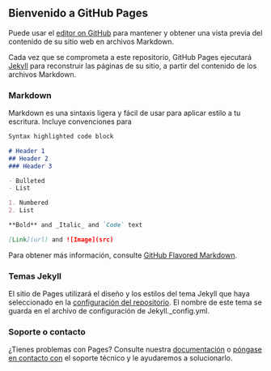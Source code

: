 ## Bienvenido a GitHub Pages

Puede usar el [editor on GitHub](https://github.com/AlonsoAlama360/AlonsoAlama360/edit/main/docs/index.md)  para mantener y obtener una vista previa del contenido de su sitio web en archivos Markdown.

Cada vez que se comprometa a este repositorio, GitHub Pages ejecutará [Jekyll](https://jekyllrb.com/) para reconstruir las páginas de su sitio, a partir del contenido de los archivos Markdown.

### Markdown

Markdown es una sintaxis ligera y fácil de usar para aplicar estilo a tu escritura. Incluye convenciones para

```markdown
Syntax highlighted code block

# Header 1
## Header 2
### Header 3

- Bulleted
- List

1. Numbered
2. List

**Bold** and _Italic_ and `Code` text

[Link](url) and ![Image](src)
```

Para obtener más información, consulte  [GitHub Flavored Markdown](https://guides.github.com/features/mastering-markdown/).

### Temas Jekyll

El sitio de Pages utilizará el diseño y los estilos del tema Jekyll que haya seleccionado en la [configuración del repositorio](https://github.com/AlonsoAlama360/AlonsoAlama360/settings). El nombre de este tema se guarda en el archivo de configuración de Jekyll._config.yml.

### Soporte o contacto

¿Tienes problemas con Pages? Consulte nuestra [documentación](https://docs.github.com/categories/github-pages-basics/) o [ póngase en contacto con](https://support.github.com/contact) el soporte técnico y le ayudaremos a solucionarlo.
